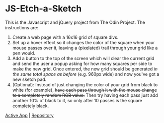 # JS-Etch-a-Sketch

This is the Javascript and jQuery project from The Odin Project. The instructions are:

1. Create a web page with a 16x16 grid of square divs.
2. Set up a hover effect so it changes the color of the square when your mouse passes over it, leaving a (pixelated) trail through your grid like a pen would.
3. Add a button to the top of the screen which will clear the current grid and send the user a popup asking for how many squares per side to make the new grid.  Once entered, the new grid should be generated *in the same total space as before* (e.g. 960px wide) and now you've got a new sketch pad.
4. (Optional): Instead of just changing the color of your grid from black to white (for example), ~~have each pass through it with the mouse change to a completely random RGB value.~~  Then try having each pass just add another 10% of black to it, so only after 10 passes is the square completely black.

[Active App](http://two-news.surge.sh/) | [Repository](https://github.com/ChadKreutzer/js-etch-a-sketch)
